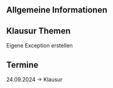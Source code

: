 ## Allgemeine Informationen


## Klausur Themen
Eigene Exception erstellen


## Termine
24.09.2024 → Klausur
